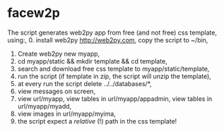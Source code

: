 # facew2p
The script generates web2py app from free (and not free) css template,
using:,
0. install web2py http://web2py.com, copy the script to ~/bin,
1. Create web2py new myapp,
2. cd myapp/static && mkdir template && cd template,
3. search and download free css template to myapp/static/template,
4. run the script  (if template in zip,  the script will unzip the template),
5. at every run the script delete ../../databases/*,
6. view messages on screen,
7. view url/myapp, view tables in  url/myapp/appadmin, view tables in  url/myapp/myadd,
8. view images in  url/myapp/myima,
9. the script  expect a _relative_ (!) path in the css template!

